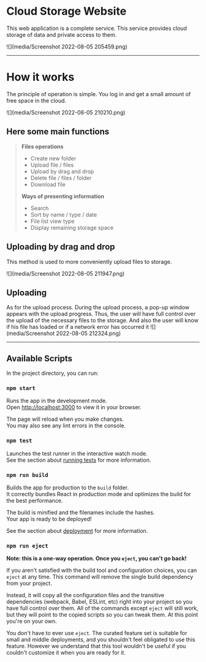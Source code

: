 # Cloud Storage Website

This web application is a complete service. This service provides cloud storage of data and private access to them.

![](media/Screenshot 2022-08-05 205459.png)
***
# How it works

The principle of operation is simple. You log in and get a small amount of free space in the cloud.

![](media/Screenshot 2022-08-05 210210.png)

## Here some main functions
>**Files operations**
> * Create new folder
> * Upload file / files
> * Upload by drag and drop
> * Delete file / files / folder
> * Download file
>
>**Ways of presenting information** 
> * Search
> * Sort by name / type / date
> * File list view type
> * Display remaining storage space

## Uploading by drag and drop
This method is used to more conveniently upload files to storage.

![](media/Screenshot 2022-08-05 211947.png)
## Uploading
As for the upload process. During the upload process, a pop-up window appears with the upload progress. Thus, the user will have full control over the upload of the necessary files to the storage. And also the user will know if his file has loaded or if a network error has occurred
it
![](media/Screenshot 2022-08-05 212324.png)

***
## Available Scripts

In the project directory, you can run:

### `npm start`

Runs the app in the development mode.\
Open [http://localhost:3000](http://localhost:3000) to view it in your browser.

The page will reload when you make changes.\
You may also see any lint errors in the console.

### `npm test`

Launches the test runner in the interactive watch mode.\
See the section about [running tests](https://facebook.github.io/create-react-app/docs/running-tests) for more information.

### `npm run build`

Builds the app for production to the `build` folder.\
It correctly bundles React in production mode and optimizes the build for the best performance.

The build is minified and the filenames include the hashes.\
Your app is ready to be deployed!

See the section about [deployment](https://facebook.github.io/create-react-app/docs/deployment) for more information.

### `npm run eject`

**Note: this is a one-way operation. Once you `eject`, you can't go back!**

If you aren't satisfied with the build tool and configuration choices, you can `eject` at any time. This command will remove the single build dependency from your project.

Instead, it will copy all the configuration files and the transitive dependencies (webpack, Babel, ESLint, etc) right into your project so you have full control over them. All of the commands except `eject` will still work, but they will point to the copied scripts so you can tweak them. At this point you're on your own.

You don't have to ever use `eject`. The curated feature set is suitable for small and middle deployments, and you shouldn't feel obligated to use this feature. However we understand that this tool wouldn't be useful if you couldn't customize it when you are ready for it.
